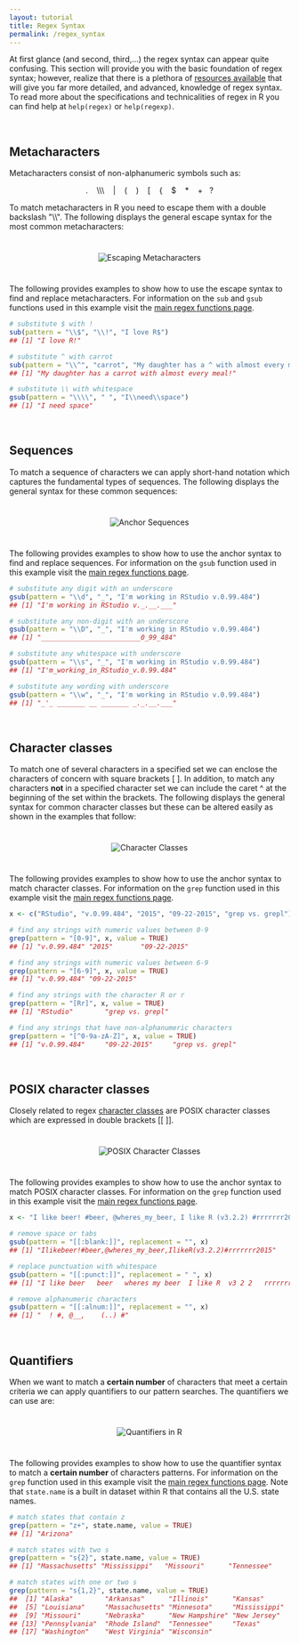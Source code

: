 ```yaml
---
layout: tutorial
title: Regex Syntax
permalink: /regex_syntax
---
```


At first glance (and second, third,...) the regex syntax can appear quite confusing.  This section will provide you with the basic foundation of regex syntax; however, realize that there is a plethora of [resources available](#regex_resources) that will give you far more detailed, and advanced, knowledge of regex syntax.  To read more about the specifications and technicalities of regex in R you can find help at `help(regex)` or `help(regexp)`.

<br>

## Metacharacters
Metacharacters consist of non-alphanumeric symbols such as: 

<p>
<center>
. &nbsp;&nbsp; \\\ &nbsp;&nbsp; | &nbsp;&nbsp; ( &nbsp;&nbsp; ) &nbsp;&nbsp; [ &nbsp;&nbsp; { &nbsp;&nbsp; $ &nbsp;&nbsp; * &nbsp;&nbsp; + &nbsp;&nbsp;?
</center>
</p>

To match metacharacters in R you need to escape them with a double backslash "\\\\".  The following displays the general escape syntax for the most common metacharacters:

<center>
<img src="/public/images/r_vocab/metacharacter_escape.png" alt="Escaping Metacharacters" vspace="25">
</center>   

The following provides examples to show how to use the escape syntax to find and replace metacharacters.  For information on the `sub` and `gsub` functions used in this example visit the [main regex functions page](regex_functions_base). 


```r
# substitute $ with !
sub(pattern = "\\$", "\\!", "I love R$")
## [1] "I love R!"

# substitute ^ with carrot
sub(pattern = "\\^", "carrot", "My daughter has a ^ with almost every meal!")
## [1] "My daughter has a carrot with almost every meal!"

# substitute \\ with whitespace
gsub(pattern = "\\\\", " ", "I\\need\\space")
## [1] "I need space"
```

<br>

## Sequences
To match a sequence of characters we can apply short-hand notation which captures the fundamental types of sequences.  The following displays the general syntax for these common sequences:

<center>
<img src="/public/images/r_vocab/anchor_sequence.png" alt="Anchor Sequences" vspace="25">
</center>    
    
The following provides examples to show how to use the anchor syntax to find and replace sequences.  For information on the `gsub` function used in this example visit the [main regex functions page](regex_functions_base).


```r
# substitute any digit with an underscore
gsub(pattern = "\\d", "_", "I'm working in RStudio v.0.99.484")
## [1] "I'm working in RStudio v._.__.___"

# substitute any non-digit with an underscore
gsub(pattern = "\\D", "_", "I'm working in RStudio v.0.99.484")
## [1] "_________________________0_99_484"

# substitute any whitespace with underscore
gsub(pattern = "\\s", "_", "I'm working in RStudio v.0.99.484")
## [1] "I'm_working_in_RStudio_v.0.99.484"

# substitute any wording with underscore
gsub(pattern = "\\w", "_", "I'm working in RStudio v.0.99.484")
## [1] "_'_ _______ __ _______ _._.__.___"
```


<br>

## Character classes
To match one of several characters in a specified set we can enclose the characters of concern with square brackets [ ].  In addition, to match any characters **not** in a specified character set we can include the caret ^ at the beginning of the set within the brackets.  The following displays the general syntax for common character classes but these can be altered easily as shown in the examples that follow:

<center>
<img src="/public/images/r_vocab/character_class.png" alt="Character Classes" vspace="25">
</center>

The following provides examples to show how to use the anchor syntax to match character classes.  For information on the `grep` function used in this example visit the [main regex functions page](#regex_functions_base).


```r
x <- c("RStudio", "v.0.99.484", "2015", "09-22-2015", "grep vs. grepl")

# find any strings with numeric values between 0-9
grep(pattern = "[0-9]", x, value = TRUE)
## [1] "v.0.99.484" "2015"       "09-22-2015"

# find any strings with numeric values between 6-9
grep(pattern = "[6-9]", x, value = TRUE)
## [1] "v.0.99.484" "09-22-2015"

# find any strings with the character R or r
grep(pattern = "[Rr]", x, value = TRUE)
## [1] "RStudio"        "grep vs. grepl"

# find any strings that have non-alphanumeric characters
grep(pattern = "[^0-9a-zA-Z]", x, value = TRUE)
## [1] "v.0.99.484"     "09-22-2015"     "grep vs. grepl"
```

<br>

## POSIX character classes
Closely related to regex [character classes](#character_class) are POSIX character classes which are expressed in double brackets [[ ]].

<center>
<img src="/public/images/r_vocab/posix.png" alt="POSIX Character Classes" vspace="25">
</center>      

The following provides examples to show how to use the anchor syntax to match POSIX character classes. For information on the `grep` function used in this example visit the [main regex functions page](#regex_functions_base).


```r
x <- "I like beer! #beer, @wheres_my_beer, I like R (v3.2.2) #rrrrrrr2015"

# remove space or tabs
gsub(pattern = "[[:blank:]]", replacement = "", x)
## [1] "Ilikebeer!#beer,@wheres_my_beer,IlikeR(v3.2.2)#rrrrrrr2015"

# replace punctuation with whitespace
gsub(pattern = "[[:punct:]]", replacement = " ", x)
## [1] "I like beer   beer   wheres my beer  I like R  v3 2 2   rrrrrrr2015"

# remove alphanumeric characters
gsub(pattern = "[[:alnum:]]", replacement = "", x)
## [1] "  ! #, @__,    (..) #"
```

<br>

## Quantifiers
When we want to match a **certain number** of characters that meet a certain criteria we can apply quantifiers to our pattern searches.  The quantifiers we can use are:

<center>
<img src="/public/images/r_vocab/quantifier.png" alt="Quantifiers in R" vspace="25">
</center>     

The following provides examples to show how to use the quantifier syntax to match a **certain number** of characters patterns. For information on the `grep` function used in this example visit the [main regex functions page](#regex_functions_base).  Note that `state.name` is a built in dataset within R that contains all the U.S. state names.


```r
# match states that contain z 
grep(pattern = "z+", state.name, value = TRUE)
## [1] "Arizona"

# match states with two s
grep(pattern = "s{2}", state.name, value = TRUE)
## [1] "Massachusetts" "Mississippi"   "Missouri"      "Tennessee"

# match states with one or two s
grep(pattern = "s{1,2}", state.name, value = TRUE)
##  [1] "Alaska"        "Arkansas"      "Illinois"      "Kansas"       
##  [5] "Louisiana"     "Massachusetts" "Minnesota"     "Mississippi"  
##  [9] "Missouri"      "Nebraska"      "New Hampshire" "New Jersey"   
## [13] "Pennsylvania"  "Rhode Island"  "Tennessee"     "Texas"        
## [17] "Washington"    "West Virginia" "Wisconsin"
```
